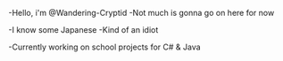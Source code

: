 -Hello, i'm @Wandering-Cryptid
-Not much is gonna go on here for now

-I know some Japanese
-Kind of an idiot

-Currently working on school projects for C# & Java
